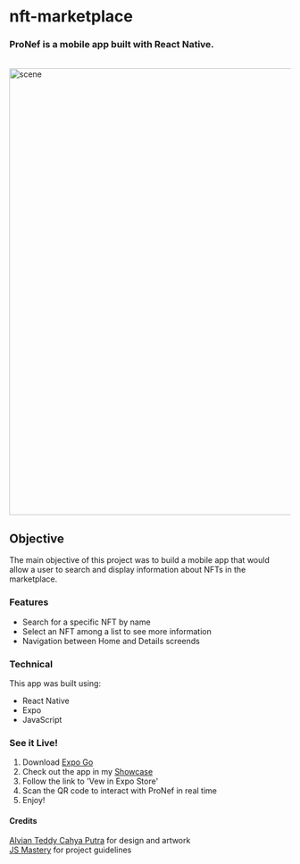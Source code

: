 # nft-marketplace
<h3>ProNef is a mobile app built with React Native.</h3>
<br />
<img src='https://github.com/lekolawole/apps-showcase/blob/main/src/assets/scene.png?raw=true' alt='scene' width='800' />

## Objective 
The main objective of this project was to build a mobile app that would allow a user to search and display information about NFTs in the marketplace. 

### Features
<ul>
<li>Search for a specific NFT by name</li>
<li>Select an NFT among a list to see more information</li>
<li>Navigation between Home and Details screends</li>
</ul>

### Technical 
This app was built using: 
<ul>
<li>React Native</li>
<li>Expo</li>
<li>JavaScript</li>
</li>
</ul>

### See it Live!
<ol>
<li>Download <a href='https://expo.dev/client'>Expo Go</a></li>
<li>Check out the app in my <a href='https://nft-showcase.on.fleek.co'>Showcase</a></li>
<li>Follow the link to 'Vew in Expo Store'</li>
<li>Scan the QR code to interact with ProNef in real time</li>
<li>Enjoy!</li>
</ol>

#### Credits
<a href='https://dribbble.com/alvxyz'>Alvian Teddy Cahya Putra</a> for design and artwork
<br />
<a href='https://github.com/adrianhajdin/react-native-nft-marketplace'>JS Mastery</a> for project guidelines
